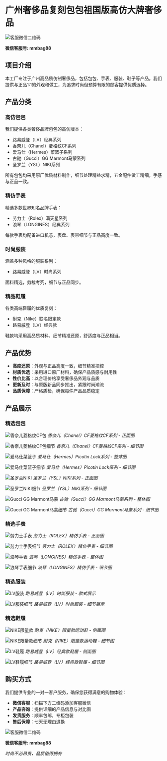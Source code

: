 # 广州奢侈品复刻包包祖国版高仿大牌奢侈品

![客服微信二维码](images/QRcode/wsxc1747305198154_0.jpg)

**微信客服号: mmbag88**

## 项目介绍

本工厂专注于广州高品质仿制奢侈品，包括包包、手表、服装、鞋子等产品。我们提供与正品1:1的外观和做工，为追求时尚但预算有限的顾客提供优质选择。

## 产品分类

### 高仿包包

我们提供各类奢侈品牌包包的高仿版本：
- 路易威登（LV）经典系列
- 香奈儿（Chanel）菱格纹CF系列
- 爱马仕（Hermes）菜篮子系列
- 古驰（Gucci）GG Marmont马蒙系列
- 圣罗兰（YSL）NIKI系列

所有包包均采用原厂优质材料制作，细节处理精益求精，五金配件做工精细，手感与正品一致。

### 精仿手表

精选多款世界知名品牌手表：
- 劳力士（Rolex）满天星系列
- 浪琴（LONGINES）经典系列

每款手表均配备进口机芯，表盘、表带细节与正品高度一致。

### 时尚服装

涵盖多种风格的服装系列：
- 路易威登（LV）时尚系列

面料精选，剪裁考究，细节与正品同步。

### 精品鞋履

各类高端鞋履的优质复刻：
- 耐克（Nike）联名限定款
- 路易威登（LV）经典款

鞋款均采用高品质材料，细节精准还原，舒适度与正品相当。

## 产品优势

- **高度还原**：外观与正品高度一致，细节精准把控
- **材质优选**：采用进口原厂材料，确保产品质感与耐用性
- **性价比高**：以合理价格享受奢侈品外观与品质
- **更新及时**：与原版新品同步推出，紧跟时尚潮流
- **品质保障**：严格质检，确保每件产品品质稳定

## 产品展示

### 精选包包

![香奈儿菱格纹CF包](images/bags/Chanel%20CF/wsxc1747303590213_0.jpg)
*香奈儿（Chanel）CF菱格纹CF系列 - 正面图*

![香奈儿菱格纹CF包细节](images/bags/Chanel%20CF/wsxc1747303590213_1.jpg)
*香奈儿（Chanel）CF菱格纹CF系列 - 细节图*

![爱马仕菜篮子](images/bags/HERMES%20Picotin%20Lock/wsxc1747303747263_0.jpg)
*爱马仕（Hermes）Picotin Lock系列 - 整体图*

![爱马仕菜篮子细节](images/bags/HERMES%20Picotin%20Lock/wsxc1747303747263_3.jpg)
*爱马仕（Hermes）Picotin Lock系列 - 细节图*

![圣罗兰NIKI](images/bags/YSL%20NIKI/wsxc1747303671871_0.jpg)
*圣罗兰（YSL）NIKI系列 - 正面图*

![圣罗兰NIKI细节](images/bags/YSL%20NIKI/wsxc1747303671871_2.jpg)
*圣罗兰（YSL）NIKI系列 - 细节图*

![Gucci GG Marmont马蒙](images/bags/GG%20Marmont/wsxc1747303285965_0.jpg)
*古驰（Gucci）GG Marmont马蒙系列 - 整体图*

![Gucci GG Marmont马蒙细节](images/bags/GG%20Marmont/wsxc1747303285965_4.jpg)
*古驰（Gucci）GG Marmont马蒙系列 - 细节图*

### 精选手表

![劳力士手表](images/watches/ROLEX劳力士/wsxc1747303993288_0.jpg)
*劳力士（ROLEX）精仿手表 - 正面图*

![劳力士手表细节](images/watches/ROLEX劳力士/wsxc1747303993288_2.jpg)
*劳力士（ROLEX）精仿手表 - 细节图*

![浪琴手表](images/watches/LONGINES浪琴/wsxc1747304166368_0.jpg)
*浪琴（LONGINES）精仿手表 - 整体图*

![浪琴手表细节](images/watches/LONGINES浪琴/wsxc1747304166368_2.jpg)
*浪琴（LONGINES）精仿手表 - 细节图*

### 精选服装

![LV服装](images/clothes/LV/wsxc1747304975585_0.jpg)
*路易威登（LV）时尚服装 - 款式展示*

![LV服装细节](images/clothes/LV/wsxc1747304975585_2.jpg)
*路易威登（LV）时尚服装 - 细节展示*

### 精选鞋履

![NIKE限量款](images/shoes/NIKE/wsxc1747304487097_0.jpg)
*耐克（NIKE）限量款运动鞋 - 侧面图*

![NIKE限量款细节](images/shoes/NIKE/wsxc1747304487097_1.jpg)
*耐克（NIKE）限量款运动鞋 - 细节图*

![LV鞋履](images/shoes/LV/wsxc1747304351714_0.jpg)
*路易威登（LV）经典款鞋履 - 侧面图*

![LV鞋履细节](images/shoes/LV/wsxc1747304351714_1.jpg)
*路易威登（LV）经典款鞋履 - 细节图*

## 购买方式

我们提供专业的一对一客户服务，确保您获得满意的购物体验：

- **微信客服**：扫描下方二维码添加客服微信
- **产品咨询**：提供详细的产品信息与对比图
- **发货服务**：顺丰包邮，专柜包装
- **售后保障**：七天无理由退换

![客服微信二维码](images/QRcode/wsxc1747305198154_0.jpg)

**微信客服号: mmbag88**

*时尚不必昂贵，品质值得拥有* 